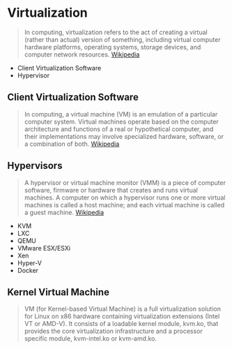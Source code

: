 # Virtualization

> In computing, virtualization refers to the act of creating a virtual (rather than actual) version of something, including virtual computer hardware platforms, operating systems, storage devices, and computer network resources. [Wikipedia](https://en.wikipedia.org/wiki/Virtualization)

- Client Virtualization Software
- Hypervisor

## Client Virtualization Software

> In computing, a virtual machine (VM) is an emulation of a particular computer system. Virtual machines operate based on the computer architecture and functions of a real or hypothetical computer, and their implementations may involve specialized hardware, software, or a combination of both. [Wikipedia](https://en.wikipedia.org/wiki/Virtual_machine)

## Hypervisors

> A hypervisor or virtual machine monitor (VMM) is a piece of computer software, firmware or hardware that creates and runs virtual machines. A computer on which a hypervisor runs one or more virtual machines is called a host machine; and each virtual machine is called a guest machine. [Wikipedia](https://en.wikipedia.org/wiki/Hypervisor)

- KVM
- LXC
- QEMU
- VMware ESX/ESXi
- Xen
- Hyper-V
- Docker

## Kernel Virtual Machine

> VM (for Kernel-based Virtual Machine) is a full virtualization solution for Linux on x86 hardware containing virtualization extensions (Intel VT or AMD-V). It consists of a loadable kernel module, kvm.ko, that provides the core virtualization infrastructure and a processor specific module, kvm-intel.ko or kvm-amd.ko. [](http://www.linux-kvm.org/page/Main_Page)